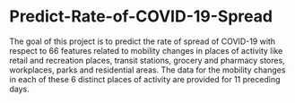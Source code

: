 # Predict-Rate-of-COVID-19-Spread
The goal of this project is to predict the rate of spread of COVID-19 with respect to 66 features related to mobility changes in places of activity like retail and recreation places, transit stations, grocery and pharmacy stores, workplaces, parks and residential areas. The data for the mobility changes in each of these 6 distinct places of activity are provided for 11 preceding days.
